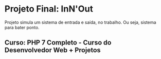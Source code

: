 # Projeto Final: InN'Out

Projeto simula um sistema de entrada e saída, no trabalho. Ou seja, sistema para bater ponto.

## Curso: PHP 7 Completo - Curso do Desenvolvedor Web + Projetos
